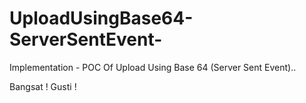 UploadUsingBase64-ServerSentEvent-
==================================

Implementation - POC Of Upload Using Base 64 (Server Sent Event)..

Bangsat ! Gusti !